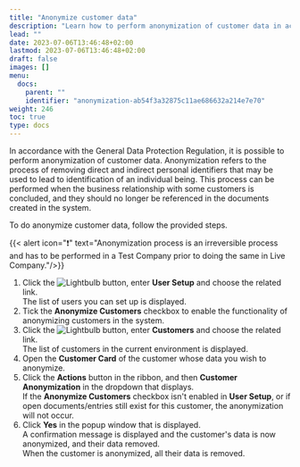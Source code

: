 ```yaml
---
title: "Anonymize customer data"
description: "Learn how to perform anonymization of customer data in accordance with GDPR."
lead: ""
date: 2023-07-06T13:46:48+02:00
lastmod: 2023-07-06T13:46:48+02:00
draft: false
images: []
menu:
  docs:
    parent: ""
    identifier: "anonymization-ab54f3a32875c11ae686632a214e7e70"
weight: 246
toc: true
type: docs
---
```


In accordance with the General Data Protection Regulation, it is possible to perform anonymization of customer data. Anonymization refers to the process of removing direct and indirect personal identifiers that may be used to lead to identification of an individual being. This process can be performed when the business relationship with some customers is concluded, and they should no longer be referenced in the documents created in the system. 

To do anonymize customer data, follow the provided steps.

{{< alert icon="❗" text="Anonymization process is an irreversible process and has to be performed in a Test Company prior to doing the same in Live Company."/>}}


1. Click the ![Lightbulb](Lightbulb_icon.PNG) button, enter **User Setup** and choose the related link.       
   The list of users you can set up is displayed.    
2. Tick the **Anonymize Customers** checkbox to enable the functionality of anonymizing customers in the system. 
3. Click the ![Lightbulb](Lightbulb_icon.PNG) button, enter **Customers** and choose the related link.     
   The list of customers in the current environment is displayed. 
4. Open the **Customer Card** of the customer whose data you wish to anonymize. 
5. Click the **Actions** button in the ribbon, and then **Customer Anonymization** in the dropdown that displays.      
   If the **Anonymize Customers** checkbox isn't enabled in **User Setup**, or if open documents/entries still exist for this customer, the anonymization will not occur. 
6. Click **Yes** in the popup window that is displayed.     
   A confirmation message is displayed and the customer's data is now anonymized, and their data removed.     
   When the customer is anonymized, all their data is removed. 